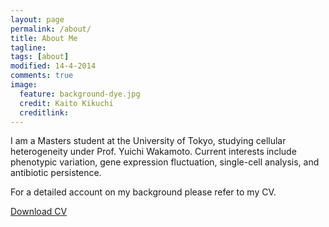 ```yaml
---
layout: page
permalink: /about/
title: About Me
tagline: 
tags: [about]
modified: 14-4-2014
comments: true
image:
  feature: background-dye.jpg
  credit: Kaito Kikuchi
  creditlink: 
---
```


I am a Masters student at the University of Tokyo, studying cellular heterogeneity under Prof. Yuichi Wakamoto. 
Current interests include phenotypic variation, gene expression fluctuation, single-cell analysis, and antibiotic persistence.

For a detailed account on my background please refer to my CV.

<a markdown="0" href="{{ site.url }}/assets/pdf/cv.pdf" class="btn">Download CV</a>


